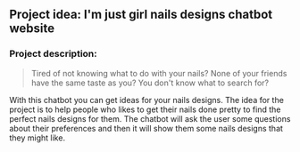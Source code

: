 ## Project idea: I'm just girl nails designs chatbot website
### Project description:
> Tired of not knowing what to do with your nails?
> None of your friends have the same taste as you?
> You don't know what to search for?

With this chatbot you can get ideas for your nails designs. The idea for the project is to help people who likes
to get their nails done pretty to find the perfect nails designs for them. 
The chatbot will ask the user some questions about their preferences and then it will show them some nails designs that they might like.